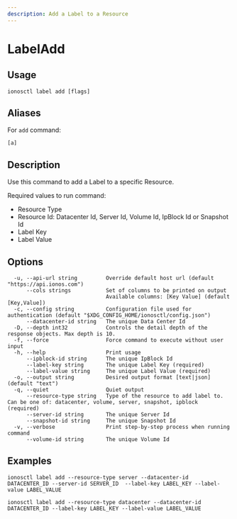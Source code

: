 ```yaml
---
description: Add a Label to a Resource
---
```


# LabelAdd

## Usage

```text
ionosctl label add [flags]
```

## Aliases

For `add` command:

```text
[a]
```

## Description

Use this command to add a Label to a specific Resource.

Required values to run command:

* Resource Type
* Resource Id: Datacenter Id, Server Id, Volume Id, IpBlock Id or Snapshot Id
* Label Key
* Label Value

## Options

```text
  -u, --api-url string         Override default host url (default "https://api.ionos.com")
      --cols strings           Set of columns to be printed on output 
                               Available columns: [Key Value] (default [Key,Value])
  -c, --config string          Configuration file used for authentication (default "$XDG_CONFIG_HOME/ionosctl/config.json")
      --datacenter-id string   The unique Data Center Id
  -D, --depth int32            Controls the detail depth of the response objects. Max depth is 10.
  -f, --force                  Force command to execute without user input
  -h, --help                   Print usage
      --ipblock-id string      The unique IpBlock Id
      --label-key string       The unique Label Key (required)
      --label-value string     The unique Label Value (required)
  -o, --output string          Desired output format [text|json] (default "text")
  -q, --quiet                  Quiet output
      --resource-type string   Type of the resource to add label to. Can be one of: datacenter, volume, server, snapshot, ipblock (required)
      --server-id string       The unique Server Id
      --snapshot-id string     The unique Snapshot Id
  -v, --verbose                Print step-by-step process when running command
      --volume-id string       The unique Volume Id
```

## Examples

```text
ionosctl label add --resource-type server --datacenter-id DATACENTER_ID --server-id SERVER_ID  --label-key LABEL_KEY --label-value LABEL_VALUE

ionosctl label add --resource-type datacenter --datacenter-id DATACENTER_ID --label-key LABEL_KEY --label-value LABEL_VALUE
```

